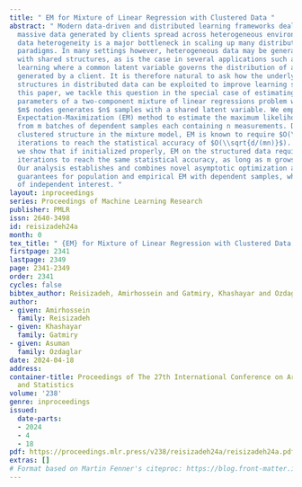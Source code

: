 ```yaml
---
title: " EM for Mixture of Linear Regression with Clustered Data "
abstract: " Modern data-driven and distributed learning frameworks deal with diverse
  massive data generated by clients spread across heterogeneous environments. Indeed,
  data heterogeneity is a major bottleneck in scaling up many distributed learning
  paradigms. In many settings however, heterogeneous data may be generated in clusters
  with shared structures, as is the case in several applications such as federated
  learning where a common latent variable governs the distribution of all the samples
  generated by a client. It is therefore natural to ask how the underlying clustered
  structures in distributed data can be exploited to improve learning schemes. In
  this paper, we tackle this question in the special case of estimating $d$-dimensional
  parameters of a two-component mixture of linear regressions problem where each of
  $m$ nodes generates $n$ samples with a shared latent variable. We employ the well-known
  Expectation-Maximization (EM) method to estimate the maximum likelihood parameters
  from m batches of dependent samples each containing n measurements. Discarding the
  clustered structure in the mixture model, EM is known to require $O(\\log(mn/d))$
  iterations to reach the statistical accuracy of $O(\\sqrt{d/(mn)}$). In contrast,
  we show that if initialized properly, EM on the structured data requires only $O(1)$
  iterations to reach the same statistical accuracy, as long as m grows up as $e^{o(n)}$.
  Our analysis establishes and combines novel asymptotic optimization and generalization
  guarantees for population and empirical EM with dependent samples, which may be
  of independent interest. "
layout: inproceedings
series: Proceedings of Machine Learning Research
publisher: PMLR
issn: 2640-3498
id: reisizadeh24a
month: 0
tex_title: " {EM} for Mixture of Linear Regression with Clustered Data "
firstpage: 2341
lastpage: 2349
page: 2341-2349
order: 2341
cycles: false
bibtex_author: Reisizadeh, Amirhossein and Gatmiry, Khashayar and Ozdaglar, Asuman
author:
- given: Amirhossein
  family: Reisizadeh
- given: Khashayar
  family: Gatmiry
- given: Asuman
  family: Ozdaglar
date: 2024-04-18
address:
container-title: Proceedings of The 27th International Conference on Artificial Intelligence
  and Statistics
volume: '238'
genre: inproceedings
issued:
  date-parts:
  - 2024
  - 4
  - 18
pdf: https://proceedings.mlr.press/v238/reisizadeh24a/reisizadeh24a.pdf
extras: []
# Format based on Martin Fenner's citeproc: https://blog.front-matter.io/posts/citeproc-yaml-for-bibliographies/
---
```

